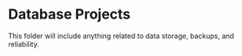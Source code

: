 # Database Projects
This folder will include anything related to data storage, backups, and reliability.
